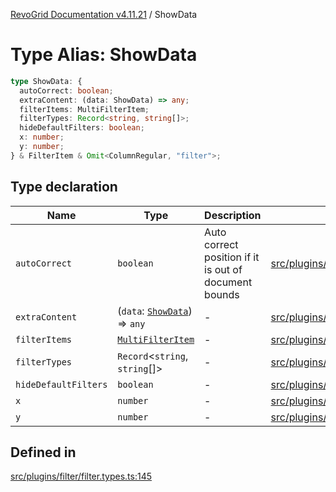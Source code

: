 [RevoGrid Documentation v4.11.21](README.md) / ShowData

# Type Alias: ShowData

```ts
type ShowData: {
  autoCorrect: boolean;
  extraContent: (data: ShowData) => any;
  filterItems: MultiFilterItem;
  filterTypes: Record<string, string[]>;
  hideDefaultFilters: boolean;
  x: number;
  y: number;
} & FilterItem & Omit<ColumnRegular, "filter">;
```

## Type declaration

| Name | Type | Description | Defined in |
| ------ | ------ | ------ | ------ |
| `autoCorrect` | `boolean` | Auto correct position if it is out of document bounds | [src/plugins/filter/filter.types.ts:151](https://github.com/revolist/revogrid/blob/a0e7ff1e32285a85a0644789b55a183ad196d0cf/src/plugins/filter/filter.types.ts#L151) |
| `extraContent` | (`data`: [`ShowData`](TypeAlias.ShowData.md)) => `any` | - | [src/plugins/filter/filter.types.ts:157](https://github.com/revolist/revogrid/blob/a0e7ff1e32285a85a0644789b55a183ad196d0cf/src/plugins/filter/filter.types.ts#L157) |
| `filterItems` | [`MultiFilterItem`](TypeAlias.MultiFilterItem.md) | - | [src/plugins/filter/filter.types.ts:153](https://github.com/revolist/revogrid/blob/a0e7ff1e32285a85a0644789b55a183ad196d0cf/src/plugins/filter/filter.types.ts#L153) |
| `filterTypes` | `Record`\<`string`, `string`[]\> | - | [src/plugins/filter/filter.types.ts:152](https://github.com/revolist/revogrid/blob/a0e7ff1e32285a85a0644789b55a183ad196d0cf/src/plugins/filter/filter.types.ts#L152) |
| `hideDefaultFilters` | `boolean` | - | [src/plugins/filter/filter.types.ts:155](https://github.com/revolist/revogrid/blob/a0e7ff1e32285a85a0644789b55a183ad196d0cf/src/plugins/filter/filter.types.ts#L155) |
| `x` | `number` | - | [src/plugins/filter/filter.types.ts:146](https://github.com/revolist/revogrid/blob/a0e7ff1e32285a85a0644789b55a183ad196d0cf/src/plugins/filter/filter.types.ts#L146) |
| `y` | `number` | - | [src/plugins/filter/filter.types.ts:147](https://github.com/revolist/revogrid/blob/a0e7ff1e32285a85a0644789b55a183ad196d0cf/src/plugins/filter/filter.types.ts#L147) |

## Defined in

[src/plugins/filter/filter.types.ts:145](https://github.com/revolist/revogrid/blob/a0e7ff1e32285a85a0644789b55a183ad196d0cf/src/plugins/filter/filter.types.ts#L145)
